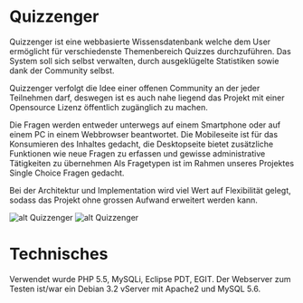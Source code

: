 Quizzenger
==========

Quizzenger ist eine webbasierte Wissensdatenbank welche dem User ermöglicht für verschiedenste Themenbereich Quizzes durchzuführen. Das System soll sich selbst verwalten, durch ausgeklügelte Statistiken sowie dank der Community selbst.

Quizzenger verfolgt die Idee einer offenen Community an der jeder Teilnehmen darf, deswegen ist es auch nahe liegend das Projekt mit einer Opensource Lizenz öffentlich zugänglich zu machen.

Die Fragen werden entweder unterwegs auf einem Smartphone oder auf einem PC in einem Webbrowser beantwortet. Die Mobileseite ist für das Konsumieren des Inhaltes gedacht, die Desktopseite bietet zusätzliche Funktionen wie neue Fragen zu erfassen und gewisse administrative Tätigkeiten zu übernehmen Als Fragetypen ist im Rahmen unseres Projektes Single Choice Fragen gedacht.

Bei der Architektur und Implementation wird viel Wert auf Flexibilität gelegt, sodass das Projekt ohne grossen Aufwand erweitert werden kann.

![alt Quizzenger](http://www11.pic-upload.de/10.03.15/mwf6d3zpmt7e.png)
![alt Quizzenger](http://www11.pic-upload.de/10.03.15/8ww9ys7zhbq.png)


Technisches
===========
Verwendet wurde PHP 5.5, MySQLi, Eclipse PDT, EGIT.
Der Webserver zum Testen ist/war ein Debian 3.2 vServer mit Apache2 und MySQL 5.6.

